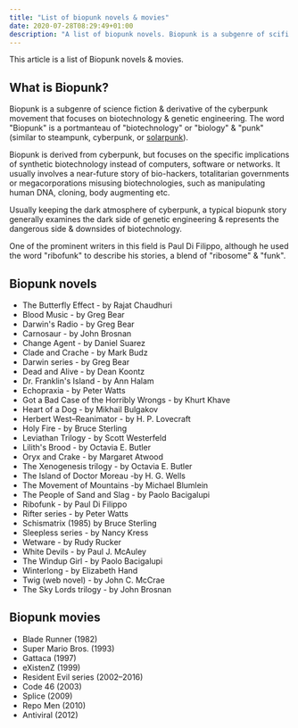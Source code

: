 ```yaml
---
title: "List of biopunk novels & movies"
date: 2020-07-28T08:29:49+01:00
description: "A list of biopunk novels. Biopunk is a subgenre of scifi that focuses on biotechnology"
---
```


This article is a list of Biopunk novels & movies. 

<h2>What is Biopunk?</h2>

Biopunk is a subgenre of science fiction & derivative of the cyberpunk movement that focuses on biotechnology & genetic engineering. The word "Biopunk" is a portmanteau of "biotechnology" or "biology" & "punk" (similar to steampunk, cyberpunk, or <a href="/posts/solarpunk-we-are-golden-and-our-future-is-bright/">solarpunk</a>).

Biopunk is derived from cyberpunk, but focuses on the specific implications of synthetic biotechnology instead of computers, software or networks. It usually involves a near-future story of bio-hackers, totalitarian governments or megacorporations misusing biotechnologies, such as manipulating human DNA, cloning, body augmenting etc. 

Usually keeping the dark atmosphere of cyberpunk, a typical biopunk story generally examines the dark side of genetic engineering & represents the dangerous side & downsides of biotechnology.

One of the prominent writers in this field is Paul Di Filippo, although he used the word "ribofunk" to describe his stories, a blend of "ribosome" & "funk".

<h2>Biopunk novels</h2>
<ul>
<li>The Butterfly Effect - by Rajat Chaudhuri</li>
<li>Blood Music - by Greg Bear</li>
<li>Darwin's Radio - by Greg Bear</li>
<li>Carnosaur - by John Brosnan</li>
<li>Change Agent - by Daniel Suarez</li>
<li>Clade and Crache - by Mark Budz</li>
<li>Darwin series - by Greg Bear</li>
<li>Dead and Alive - by Dean Koontz</li>
<li>Dr. Franklin's Island - by Ann Halam</li>
<li>Echopraxia - by Peter Watts</li>
<li>Got a Bad Case of the Horribly Wrongs - by Khurt Khave</li>
<li>Heart of a Dog - by Mikhail Bulgakov</li>
<li>Herbert West–Reanimator - by H. P. Lovecraft</li>
<li>Holy Fire - by Bruce Sterling</li>
<li>Leviathan Trilogy - by Scott Westerfeld</li>
<li>Lilith's Brood - by Octavia E. Butler</li>
<li>Oryx and Crake - by Margaret Atwood</li>
<li>The Xenogenesis trilogy - by Octavia E. Butler</li>
<li>The Island of Doctor Moreau -by H. G. Wells</li>
<li>The Movement of Mountains -by Michael Blumlein</li>
<li>The People of Sand and Slag - by Paolo Bacigalupi</li>
<li>Ribofunk - by Paul Di Filippo</li>
<li>Rifter series - by Peter Watts</li>
<li>Schismatrix (1985) by Bruce Sterling</li>
<li>Sleepless series - by Nancy Kress</li>
<li>Wetware - by Rudy Rucker</li>
<li>White Devils - by Paul J. McAuley</li>
<li>The Windup Girl - by Paolo Bacigalupi</li>
<li>Winterlong - by Elizabeth Hand</li>
<li>Twig (web novel) - by John C. McCrae</li>
<li>The Sky Lords trilogy - by John Brosnan</li>
</ul>

<h2>Biopunk movies</h2>
<ul>
<li>Blade Runner (1982)</li>
<li>Super Mario Bros. (1993)</li>
<li>Gattaca (1997)</li>
<li>eXistenZ (1999)</li>
<li>Resident Evil series (2002–2016)</li>
<li>Code 46 (2003)</li>
<li>Splice (2009)</li>
<li>Repo Men (2010)</li>
<li>Antiviral (2012)</li>
</ul>